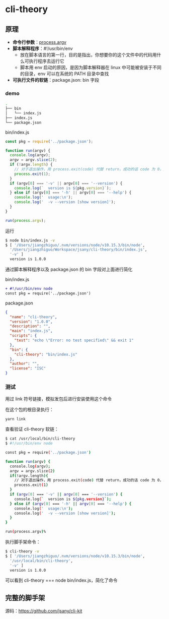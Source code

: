 # cli-theory

## 原理

- **命令行参数**：[process.argv](https://devdocs.io/node/process#process_process_argv)
- **脚本解释程序**：#!/usr/bin/env
  - 放在脚本语言的第一行，目的是指出，你想要你的这个文件中的代码用什么可执行程序去运行它
  - 脚本用 env 启动的原因，是因为脚本解释器在 linux 中可能被安装于不同的目录，env 可以在系统的 PATH 目录中查找
- **可执行文件的软链**：package.json: bin 字段

### demo

```bash
.
├── bin
│   └── index.js
├── index.js
└── package.json
```

bin/index.js

```javascript
const pkg = require('../package.json');

function run(argv) {
  console.log(argv);
  argv = argv.slice(2);
  if (!argv.length) {
    // 对于退出操作，用 process.exit(code) 代替 return，成功的话 code 为 0，失败为 1
    process.exit(1);
  }
  if (argv[0] === '-v' || argv[0] === '--version') {
    console.log(`  version is ${pkg.version}`);
  } else if (argv[0] === '-h' || argv[0] === '--help') {
    console.log('  usage:\n');
    console.log('  -v --version [show version]');
  }
}

run(process.argv);
```

运行

```bash
$ node bin/index.js -v
$ [ '/Users/jiangzhiguo/.nvm/versions/node/v10.15.3/bin/node',
  '/Users/jiangzhiguo/Workspace/jsany/cli-theory/bin/index.js',
  '-v' ]
  version is 1.0.0
```

通过脚本解释程序以及 package.json 的 bin 字段对上面进行简化

bin/index.js

```diff
+ #!/usr/bin/env node
const pkg = require('../package.json')
```

package.json

```json
{
  "name": "cli-theory",
  "version": "1.0.0",
  "description": "",
  "main": "index.js",
  "scripts": {
    "test": "echo \"Error: no test specified\" && exit 1"
  },
  "bin": {
    "cli-theory": "bin/index.js"
  },
  "author": "",
  "license": "ISC"
}
```

### 测试

用过 link 符号链接，模拟发包后进行安装使用这个命令

在这个包的根目录执行：

`yarn link`

查看验证 cli-theory 软链：

```bash
$ cat /usr/local/bin/cli-theory
$ #!/usr/bin/env node

const pkg = require('../package.json')

function run(argv) {
  console.log(argv);
  argv = argv.slice(2)
  if(!argv.length){
    // 对于退出操作，用 process.exit(code) 代替 return，成功的话 code 为 0，失败为 1
    process.exit(1)
  }
  if (argv[0] === '-v' || argv[0] === '--version') {
    console.log(`  version is ${pkg.version}`);
  } else if (argv[0] === '-h' || argv[0] === '--help') {
    console.log('  usage:\n');
    console.log('  -v --version [show version]');
  }
}

run(process.argv)%
```

执行脚手架命令：

```bash
$ cli-theory -v
$ [ '/Users/jiangzhiguo/.nvm/versions/node/v10.15.3/bin/node',
  '/usr/local/bin/cli-theory',
  '-v' ]
  version is 1.0.0
```

可以看到 cli-theory === node bin/index.js，简化了命令

## 完整的脚手架

源码：<https://github.com/jsany/cli-kit>
